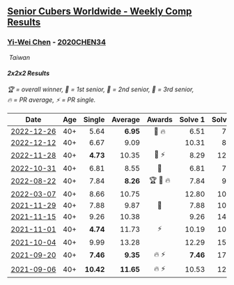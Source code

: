 <style>table {white-space: nowrap;}</style>
<link rel="stylesheet" type="text/css" href="/scw-comp/css/flags.css" />

## [Senior Cubers Worldwide - Weekly Comp Results](/scw-comp/results/)
### [Yi-Wei Chen](README.md) - [2020CHEN34](https://www.worldcubeassociation.org/persons/2020CHEN34?event=222)

<i class="flag flag-TW" />&nbsp;Taiwan

#### 2x2x2 Results

<span style="white-space: nowrap;">🏆 = overall winner</span>, <span style="white-space: nowrap;">🥇 = 1st senior</span>, <span style="white-space: nowrap;">🥈 = 2nd senior</span>, <span style="white-space: nowrap;">🥉 = 3rd senior</span>, <span style="white-space: nowrap;">🔥 = PR average</span>, <span style="white-space: nowrap;">⚡ = PR single</span>.

| Date | Age | Single | Average | Awards | Solve 1 | Solve 2 | Solve 3 | Solve 4 | Solve 5 | Video |
| :--: | :--: | --: | --: | :--: | --: | --: | --: | --: | --: | :-- |
| [2022-12-26](../../results/2022-12-26/222.md) | 40+ | 5.64 | **6.95** | 🥇 🔥 | 6.51 | 7.15 | 7.20 | 8.48 | 5.64 | [Desktop](https://www.facebook.com/events/563573978559176/permalink/568904261359481) / [Mobile](https://m.facebook.com/events/563573978559176?view=permalink&id=568904261359481) |
| [2022-12-12](../../results/2022-12-12/222.md) | 40+ | 6.67 | 9.09 |  | 10.31 | 8.44 | 6.67 | 8.52 | 16.75 | [Desktop](https://www.facebook.com/events/1263750814207978/permalink/1266150523968007) / [Mobile](https://m.facebook.com/events/1263750814207978?view=permalink&id=1266150523968007) |
| [2022-11-28](../../results/2022-11-28/222.md) | 40+ | **4.73** | 10.35 | 🥉 ⚡ | 8.29 | 12.21 | 15.34 | 10.54 | **4.73** | [Desktop](https://www.facebook.com/events/1541409726309933/permalink/1550307252086847) / [Mobile](https://m.facebook.com/events/1541409726309933?view=permalink&id=1550307252086847) |
| [2022-10-31](../../results/2022-10-31/222.md) | 40+ | 6.81 | 8.55 | 🥉 | 6.81 | 7.93 | 10.21 | 7.50 | 11.84 | [Desktop](https://www.facebook.com/events/536496438309051/permalink/539680707990624) / [Mobile](https://m.facebook.com/events/536496438309051?view=permalink&id=539680707990624) |
| [2022-08-22](../../results/2022-08-22/222.md) | 40+ | 7.84 | **8.26** | 🏆 🥇 🔥 | 7.84 | 9.85 | 8.36 | 7.84 | 8.57 | [Desktop](https://www.facebook.com/events/1050714292295463/permalink/1057517761615116) / [Mobile](https://m.facebook.com/events/1050714292295463?view=permalink&id=1057517761615116) |
| [2022-03-07](../../results/2022-03-07/222.md) | 40+ | 8.66 | 10.75 |  | 12.80 | 10.05 | 13.72 | 9.40 | 8.66 | [Desktop](https://www.facebook.com/events/543808583529148/permalink/548948929681780) / [Mobile](https://m.facebook.com/events/543808583529148?view=permalink&id=548948929681780) |
| [2021-11-29](../../results/2021-11-29/222.md) | 40+ | 7.88 | 9.87 | 🥉 | 7.88 | 10.67 | 9.60 | 9.33 | 14.33 | [Desktop](https://www.facebook.com/events/401731615009477/permalink/408496537666318) / [Mobile](https://m.facebook.com/events/401731615009477?view=permalink&id=408496537666318) |
| [2021-11-15](../../results/2021-11-15/222.md) | 40+ | 9.26 | 10.38 |  | 9.26 | 14.50 | 9.34 | 11.81 | 9.98 | [Desktop](https://www.facebook.com/events/717487009641909/permalink/722511262472817) / [Mobile](https://m.facebook.com/events/717487009641909?view=permalink&id=722511262472817) |
| [2021-11-01](../../results/2021-11-01/222.md) | 40+ | **4.74** | 11.73 | ⚡ | 10.19 | 10.53 | 23.00 | **4.74** | 14.47 | [Desktop](https://www.facebook.com/events/556108165479652/permalink/559854225105046) / [Mobile](https://m.facebook.com/events/556108165479652?view=permalink&id=559854225105046) |
| [2021-10-04](../../results/2021-10-04/222.md) | 40+ | 9.99 | 13.28 |  | 12.29 | 15.64 | 11.90 | 9.99 | DNF | [Desktop](https://www.facebook.com/events/1102565390277531/permalink/1110689739465096) / [Mobile](https://m.facebook.com/events/1102565390277531?view=permalink&id=1110689739465096) |
| [2021-09-20](../../results/2021-09-20/222.md) | 40+ | **7.46** | **9.35** | 🔥 ⚡ | **7.46** | 17.18 | 8.63 | 9.91 | 9.52 | [Desktop](https://www.facebook.com/events/836337370416586/permalink/839866716730318) / [Mobile](https://m.facebook.com/events/836337370416586?view=permalink&id=839866716730318) |
| [2021-09-06](../../results/2021-09-06/222.md) | 40+ | **10.42** | **11.65** | 🔥 ⚡ | 10.53 | 12.74 | 16.96 | 11.67 | **10.42** | [Desktop](https://www.facebook.com/events/208105634636421/permalink/211508407629477) / [Mobile](https://m.facebook.com/events/208105634636421?view=permalink&id=211508407629477) |


<!-- Global site tag (gtag.js) - Google Analytics -->
<script async src="https://www.googletagmanager.com/gtag/js?id=UA-86348435-3"></script>
<script>window.dataLayer = window.dataLayer || []; function gtag() {dataLayer.push(arguments);} gtag('js', new Date()); gtag('config', 'UA-86348435-3');</script>
